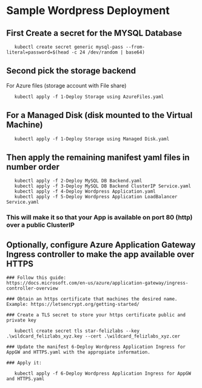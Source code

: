 # Sample Wordpress Deployment

## First Create a secret for the MYSQL Database
```
   kubectl create secret generic mysql-pass --from-literal=password=$(head -c 24 /dev/random | base64)
```
## Second pick the storage backend
For Azure files (storage account with File share)

 ```
    kubectl apply -f 1-Deploy Storage using AzureFiles.yaml
 ```
## For a Managed Disk (disk mounted to the Virtual Machine)

 ```
    kubectl apply -f 1-Deploy Storage using Managed Disk.yaml
 ```

## Then apply the remaining manifest yaml files in number order
 ```
    kubectl apply -f 2-Deploy MySQL DB Backend.yaml
    kubectl apply -f 3-Deploy MySQL DB Backend ClusterIP Service.yaml
    kubectl apply -f 4-Deploy Wordpress Application.yaml
    kubectl apply -f 5-Deploy Wordpress Application LoadBalancer Service.yaml
 ```
### This will make it so that your App is available on port 80 (http) over a public ClusterIP

## Optionally, configure Azure Application Gateway Ingress controller to make the app available over HTTPS

    ### Follow this guide:
    https://docs.microsoft.com/en-us/azure/application-gateway/ingress-controller-overview

    ### Obtain an https certificate that machines the desired name.
    Example: https://letsencrypt.org/getting-started/

    ### Create a TLS secret to store your https certificate public and private key
    
 ```
    kubectl create secret tls star-felizlabs --key .\wildcard_felizlabs_xyz.key --cert .\wildcard_felizlabs_xyz.cer
 ```
    
    ### Update the manifest 6-Deploy Wordpress Application Ingress for AppGW and HTTPS.yaml with the appropiate information.

    ### Apply it:
 ```
    kubectl apply -f 6-Deploy Wordpress Application Ingress for AppGW and HTTPS.yaml
 ```
